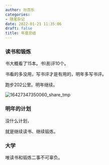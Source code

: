 ```yaml
---
author: 孙百乐
categories:
- 随笔杂记
date: 2022-01-21 11:35:06
draft: false
title: 年度总结
---
```


### 读书和锻炼

书大概看了15本。书\\影评10个。

书看的多没用，写书评才是有用的，明年多写书评。

跑步202公里。明年继续。

![16427347350060_share_tmp](https://cs.aiupc.xyz/img/16427347350060_share_tmp.jpg)

### 明年的计划

没什么计划，

就是继续读书、继续锻炼。

### 大学

唯读书和锻炼二事不可辜负。
